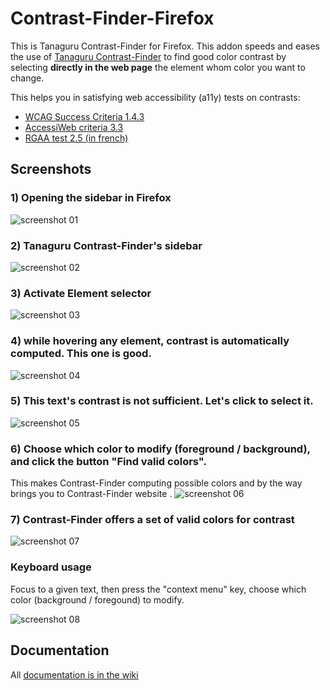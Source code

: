 # Contrast-Finder-Firefox

 This is Tanaguru Contrast-Finder for Firefox. This addon speeds and eases the use of [Tanaguru Contrast-Finder](http://contrast-finder.tanaguru.com/) to find good color contrast by selecting **directly in the web page** the element whom color you want to change.

This helps you in satisfying web accessibility (a11y) tests on contrasts:

* [WCAG Success Criteria 1.4.3](http://www.w3.org/TR/WCAG20/#visual-audio-contrast-contrast)
* [AccessiWeb criteria 3.3](http://www.accessiweb.org/index.php/accessiweb-22-english-version.html#crit-3-3)
* [RGAA test 2.5 (in french)](http://rgaa.net/Valeur-du-rapport-de-contraste-du.html)

## Screenshots

### 1) Opening the sidebar in Firefox

![screenshot 01](https://raw.githubusercontent.com/Tanaguru/Contrast-Finder-Firefox/develop/Screenshots/Contrast-Finder_01_open_sidebar.png)

### 2) Tanaguru Contrast-Finder's sidebar

![screenshot 02](https://raw.githubusercontent.com/Tanaguru/Contrast-Finder-Firefox/develop/Screenshots/Contrast-Finder_02_sidebar_opened.png)

### 3) Activate Element selector

![screenshot 03](https://raw.githubusercontent.com/Tanaguru/Contrast-Finder-Firefox/develop/Screenshots/Contrast-Finder_03_Element%20Selector.png)

### 4) while hovering any element, contrast is automatically computed. This one is good.

![screenshot 04](https://raw.githubusercontent.com/Tanaguru/Contrast-Finder-Firefox/develop/Screenshots/Contrast-Finder_04_Contrast_already_OK.png)

### 5) This text's contrast is not sufficient. Let's click to select it.

![screenshot 05](https://raw.githubusercontent.com/Tanaguru/Contrast-Finder-Firefox/develop/Screenshots/Contrast-Finder_05_Contrast_Invalid.png)

### 6) Choose which color to modify (foreground / background), and click the button "Find valid colors".

This makes Contrast-Finder computing possible colors and by the way brings you to Contrast-Finder website
.
![screenshot 06](https://raw.githubusercontent.com/Tanaguru/Contrast-Finder-Firefox/develop/Screenshots/Contrast-Finder_06_Find_valid_colors.png	)

### 7) Contrast-Finder offers a set of valid colors for contrast

![screenshot 07](https://raw.githubusercontent.com/Tanaguru/Contrast-Finder-Firefox/develop/Screenshots/Contrast-Finder_07_Valid_colors_scheme.png	)

### Keyboard usage

Focus to a given text, then press the "context menu" key, choose which color (background / foregound) to modify.

![screenshot 08](https://raw.githubusercontent.com/Tanaguru/Contrast-Finder-Firefox/develop/Screenshots/Tanaguru_Contrast-Finder_on_Bootstrap_green_label_1_right_clic.png)

## Documentation

All [documentation is in the wiki](https://github.com/Tanaguru/Contrast-Finder-Firefox/wiki)



